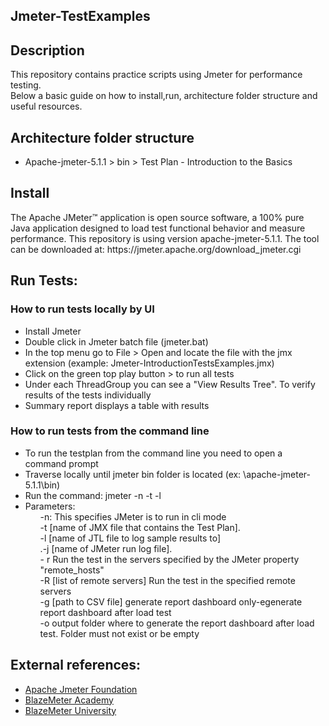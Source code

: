 
<h2> Jmeter-TestExamples </h2>
<h2>Description</h2>
<p align="justified">This repository contains practice scripts using Jmeter for performance testing.</br>
Below a basic guide on how to install,run, architecture folder structure and useful resources.</p>

<h2>Architecture folder structure</h2>
<ul><li>Apache-jmeter-5.1.1 > bin > Test Plan - Introduction to the Basics </li>
</ul>

<h2>Install</h2>
<p>The Apache JMeter™ application is open source software, a 100% pure Java application designed to load test functional behavior and measure performance. This repository is using version apache-jmeter-5.1.1. The tool can be downloaded at: https://jmeter.apache.org/download_jmeter.cgi</br>
</p>

<h2>Run Tests: </h2>
<h3>How to run tests locally by UI</h3>
<ul>
  <li>Install Jmeter </li>
  <li>Double click in Jmeter batch file (jmeter.bat) </li>
  <li>In the top menu go to File > Open and locate the file with the jmx extension (example: Jmeter-IntroductionTestsExamples.jmx)</li>
  <li>Click on the green top play button > to run all tests  </li>
  <li>Under each ThreadGroup you can see a "View Results Tree". To verify results of the tests individually</li>
  <li>Summary report displays a table with results</li>
 </ul>
<h3>How to run tests from the command line</h3>
<ul>
  <li>To run the testplan from the command line you need to open a command prompt</li>
  <li>Traverse locally until jmeter bin folder is located (ex: \apache-jmeter-5.1.1\bin)</li>
  <li>Run the command: jmeter -n -t <path to jmx file> -l <name of the JTL file where the results are logged></il>
    <li>Parameters:
<ol>-n: This specifies JMeter is to run in cli mode</ol>
<ol>-t [name of JMX file that contains the Test Plan].</ol>
<ol>-l [name of JTL file to log sample results to]</ol>
<ol>.-j [name of JMeter run log file].</ol>
<ol>- r Run the test in the servers specified by the JMeter property "remote_hosts"</ol>
<ol>-R [list of remote servers] Run the test in the specified remote servers</ol>
<ol>-g [path to CSV file] generate report dashboard only-egenerate report dashboard after load test</ol>
<ol>-o output folder where to generate the report dashboard after load test. Folder must not exist or be empty</ol>
    </li>
</ul>

<h2>External references: </h2>
<ul>
 <li><a href="https://jmeter.apache.org/usermanual/get-started.html">Apache Jmeter Foundation</a></li>
<li><a href="https://academy.blazemeter.com/">BlazeMeter Academy</a></li>  
<li><a href="https://www.blazemeter.com/university/">BlazeMeter University</a></li>


